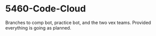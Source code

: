 # 5460-Code-Cloud

Branches to comp bot, practice bot, and the two vex teams. Provided everything is going as planned.
